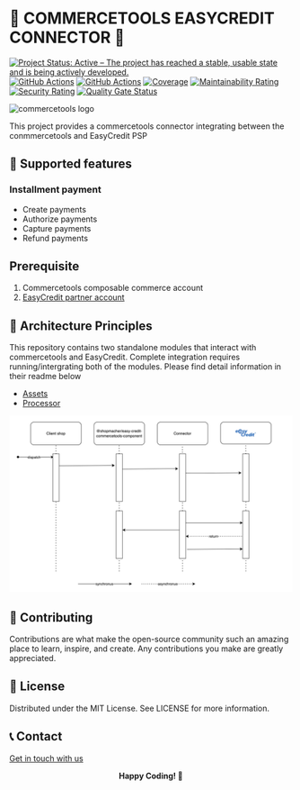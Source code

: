 # 🚀 COMMERCETOOLS EASYCREDIT CONNECTOR 🚀

[![Project Status: Active – The project has reached a stable, usable state and is being actively developed.](https://www.repostatus.org/badges/latest/active.svg)](https://www.repostatus.org/#active)
[![GitHub Actions](https://github.com/SHOPMACHER/easy-credit-commercetools-connector/actions/workflows/build.yml/badge.svg)](https://github.com/SHOPMACHER/easy-credit-commercetools-connector/actions/workflows/build.yml/badge.svg)
[![GitHub Actions](https://github.com/SHOPMACHER/easy-credit-commercetools-connector/actions/workflows/audit.yml/badge.svg)](https://github.com/SHOPMACHER/easy-credit-commercetools-connector/actions/workflows/audit.yml/badge.svg)
[![Coverage](https://sonarqube.shopmacher.cloud/api/project_badges/measure?project=easy-credit-connector&metric=coverage&token=sqb_cfc24c1871abd4b576cebc86b16b25fb69072e84)](https://sonarqube.shopmacher.cloud/dashboard?id=easy-credit-connector)
[![Maintainability Rating](https://sonarqube.shopmacher.cloud/api/project_badges/measure?project=easy-credit-connector&metric=sqale_rating&token=sqb_cfc24c1871abd4b576cebc86b16b25fb69072e84)](https://sonarqube.shopmacher.cloud/dashboard?id=easy-credit-connector)
[![Security Rating](https://sonarqube.shopmacher.cloud/api/project_badges/measure?project=easy-credit-connector&metric=security_rating&token=sqb_cfc24c1871abd4b576cebc86b16b25fb69072e84)](https://sonarqube.shopmacher.cloud/dashboard?id=easy-credit-connector)
[![Quality Gate Status](https://sonarqube.shopmacher.cloud/api/project_badges/measure?project=easy-credit-connector&metric=alert_status&token=sqb_cfc24c1871abd4b576cebc86b16b25fb69072e84)](https://sonarqube.shopmacher.cloud/dashboard?id=easy-credit-connector)

![commercetools logo](https://unpkg.com/@commercetools-frontend/assets/logos/commercetools_primary-logo_horizontal_RGB.png)

This project provides a commercetools connector integrating between the conmmercetools and EasyCredit PSP

## 📔 Supported features

### Installment payment

- Create payments
- Authorize payments
- Capture payments
- Refund payments

## Prerequisite

1. Commercetools composable commerce account
2. [EasyCredit partner account](https://www.easycredit.de/)

## 📐 Architecture Principles

This repository contains two standalone modules that interact with commercetools and EasyCredit.
Complete integration requires running/intergrating both of the modules. Please find detail information in their readme below

- [Assets](/assets/README.md)
- [Processor](/processor/README.md)

![Payment flow](./docs/assets/payment-flow.png "Payment flow")

## 🤝 Contributing

Contributions are what make the open-source community such an amazing place to learn, inspire, and create. Any contributions you make are greatly appreciated.

## 📝 License

Distributed under the MIT License. See LICENSE for more information.

## 📞 Contact

[Get in touch with us](https://www.easycredit.de/service)

<div align="center"> <b>Happy Coding! 🚀</b> </div>
